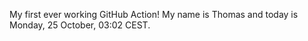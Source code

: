 My first ever working GitHub Action!
My name is Thomas and today is Monday, 25 October, 03:02 CEST. 
